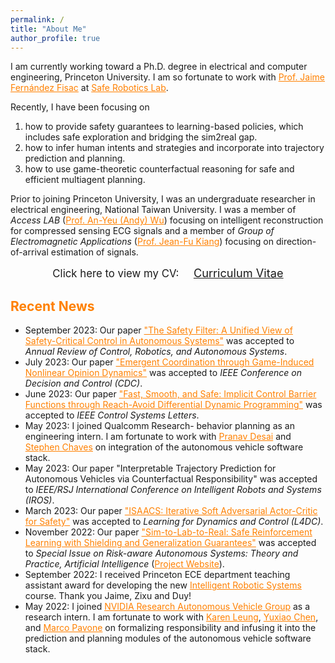 ```yaml
---
permalink: /
title: "About Me"
author_profile: true
---
```


I am currently working toward a Ph.D. degree in electrical and computer engineering, Princeton University.
I am so fortunate to work with <a href="https://ece.princeton.edu/people/jaime-fernandez-fisac" style="color: rgb(255, 128, 0)"><span>Prof. Jaime Fernández Fisac</span></a> at <a href="https://saferobotics.princeton.edu/" style="color: rgb(255, 128, 0)"><span>Safe Robotics Lab</span></a>.

<!-- how to provide safety and convergence guarantees for learning-based multi-agent reinforcement learning in zero-sum games, and -->
Recently, I have been focusing on
1. how to provide safety guarantees to learning-based policies, which includes safe exploration and bridging the sim2real gap.
2. how to infer human intents and strategies and incorporate into trajectory prediction and planning.
3. how to use game-theoretic counterfactual reasoning for safe and efficient multiagent planning.
<!-- 3. how to infer and distinguish soft and hard constraints in human preferences by asking for ranking feedback on multiple candidate solutions. -->

Prior to joining Princeton University, I was an undergraduate researcher in electrical engineering, National Taiwan University.
I was a member of *Access LAB* (<a href="http://access.ee.ntu.edu.tw/" style="color: rgb(255, 128, 0)">Prof. An-Yeu (Andy) Wu</a>) focusing on intelligent reconstruction for compressed sensing ECG signals and a member of *Group of Electromagnetic Applications* (<a href="http://cc.ee.ntu.edu.tw/~jfkiang/" style="color: rgb(255, 128, 0)">Prof. Jean-Fu Kiang</a>) focusing on direction-of-arrival estimation of signals.

<center>
	<span style="font-size: 120%;">
		Click here to view my CV: &nbsp;&nbsp;&nbsp;
	</span> 
	<a href="/files/CV.pdf" target="_blank" class="btn warning">
		<span style="font-size: 130%;">
			Curriculum Vitae
		</span>
	</a>
</center>

<h2 style="color:#ff8000">
  Recent News
</h2>

<!-- * October 2023: I presented our paper "Interpretable Trajectory Prediction for Autonomous Vehicles via Counterfactual Responsibility" at *IEEE/RSJ International Conference on Intelligent Robots and Systems (IROS)* and give a talk "Role of Safety: from safety-critical control to safety-informed motion forecasting" at <a href="https://sites.google.com/view/w-iros23/home" style="color: rgb(255, 128, 0)">Formal methods techniques in robotics systems: Design and control</a>. -->
* September 2023: Our paper <a href="https://arxiv.org/abs/2309.05837" style="color: rgb(255, 128, 0)">"The Safety Filter: A Unified View of Safety-Critical Control in Autonomous Systems"</a> was accepted to *Annual Review of Control, Robotics, and Autonomous Systems*.
* July 2023: Our paper <a href="https://arxiv.org/abs/2304.02687" style="color: rgb(255, 128, 0)">"Emergent Coordination through Game-Induced Nonlinear Opinion Dynamics"</a> was accepted to *IEEE Conference on Decision and Control (CDC)*.
* June 2023: Our paper <a href="https://ieeexplore.ieee.org/abstract/document/10172325" style="color: rgb(255, 128, 0)">"Fast, Smooth, and Safe: Implicit Control Barrier Functions through Reach-Avoid Differential Dynamic Programming"</a> was accepted to *IEEE Control Systems Letters*.
* May 2023: I joined Qualcomm Research- behavior planning as an engineering intern. I am fortunate to work with <a href="https://www.linkedin.com/in/pndesai2/" style="color: rgb(255, 128, 0)">Pranav Desai</a> and <a href="https://www.linkedin.com/in/stephenchaves/" style="color: rgb(255, 128, 0)">Stephen Chaves</a> on integration of the autonomous vehicle software stack.
* May 2023: Our paper "Interpretable Trajectory Prediction for Autonomous Vehicles via Counterfactual Responsibility" was accepted to *IEEE/RSJ International Conference on Intelligent Robots and Systems (IROS)*.
* March 2023: Our paper <a href="https://saferobotics.princeton.edu/research/isaacs" style="color: rgb(255, 128, 0)">"ISAACS: Iterative Soft Adversarial Actor-Critic for Safety"</a> was accepted to *Learning for Dynamics and Control (L4DC)*.
* November 2022: Our paper <a href="https://saferoboticslab.github.io/SimLabReal/" style="color: rgb(255, 128, 0)">"Sim-to-Lab-to-Real: Safe Reinforcement Learning with Shielding and Generalization Guarantees"</a> was accepted to *Special Issue on Risk-aware Autonomous Systems: Theory and Practice, Artificial Intelligence* (<a href="https://saferoboticslab.github.io/SimLabReal/" style="color: rgb(255, 128, 0)">Project Website</a>).
* September 2022: I received Princeton ECE department teaching assistant award for developing the new <a href="https://ece.princeton.edu/news/robot-trucks-drive-students-solve-real-problems-modern-robotics" style="color: rgb(255, 128, 0)">Intelligent Robotic Systems</a> course. Thank you Jaime, Zixu and Duy!
* May 2022: I joined <a href="https://nvr-avg.github.io/" style="color: rgb(255, 128, 0)">NVIDIA Research Autonomous Vehicle Group</a> as a research intern. I am fortunate to work with <a href="http://faculty.washington.edu/kymleung/" style="color: rgb(255, 128, 0)">Karen Leung</a>, <a href="https://nvr-avg.github.io/author/yuxiao-chen/" style="color: rgb(255, 128, 0)">Yuxiao Chen</a>, and <a href="https://web.stanford.edu/~pavone/" style="color: rgb(255, 128, 0)">Marco Pavone</a> on formalizing responsibility and infusing it into the prediction and planning modules of the autonomous vehicle software stack.

<!-- * March 2023: Our paper <a href="https://dl.acm.org/doi/10.1145/3576914.3589205" style="color: rgb(255, 128, 0)">"AIMED: AI-Mediated Exploration of Design: An Experience Report"</a>  was accepted to *5th Workshop on Design Automation for CPS and IoT (DESTION)*. -->
<!-- * Februrary 2023: Our paper "Interpretable Trajectory Prediction for Autonomous Vehicles via Counterfactual Responsibility" was submitted to *IEEE/RSJ International Conference on Intelligent Robots and Systems (IROS)* for review. -->
<!-- * November 2022: Our paper <a href="https://dl.acm.org/doi/10.1145/3569052.3571874" style="color: rgb(255, 128, 0)">"Reinforcement Learning Guided Detailed Routing for FinFET Custom Circuits"</a> was accepted to *International Symposium on Physical Design (ISPD)*. -->
<!-- * April 2022: Our paper <a href="https://saferoboticslab.github.io/SimLabReal/" style="color: rgb(255, 128, 0)">"Sim-to-Lab-to-Real: Safe Reinforcement Learning with Shielding and Generalization Guarantees"</a> was selected for oral presentation in ICLR workshop on Generalizable Policy Learning in the Physical World. -->
<!-- * December 2021: I gave a talk in Princeton's Robotics Project Meeting on improving robot navigation performance and safety using reachability-analysis-based shielding and generalization guarantees (jointly with Allen Z. Ren). -->
<!-- * October 2021: The code for reach-avoid reinforcment learning was released <a href="https://github.com/SafeRoboticsLab/safety_rl" style="color: rgb(255, 128, 0)">here</a>. -->
<!-- * May 2021: Our paper <a href="https://saferobotics.princeton.edu/research/reach-avoid-rl" style="color: rgb(255, 128, 0)">"Safety and Liveness Guarantees through Reach-Avoid Reinforcement Learning"</a> was accepted to *Robotics: Science and Systems (RSS)*. -->
<!-- * April 2021: I passed my general exam (<a href="https://kaichiehhsu.github.io/posts/general" style="color: rgb(255, 128, 0)">Abstract</a>). -->
<!-- * July 2020: Our paper <a href="https://ieeexplore.ieee.org/document/9131803?fbclid=IwAR3f-I6_L-uqGiHDsFOakNSB4ftMwMWpVJp1IQAyWYX_mSCGwSEK1Co2jB8" style="color: rgb(255, 128, 0)">"Low-Complexity On-demand Reconstruction for Compressively Sensed Problematic Signals"</a> was published in *IEEE Trans. on Signal Processing*. -->
